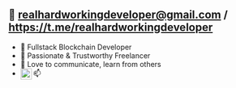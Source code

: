 ## 👋 realhardworkingdeveloper@gmail.com / https://t.me/realhardworkingdeveloper
- 👀 Fullstack Blockchain Developer
- 🌱 Passionate & Trustworthy Freelancer
- 💞️ Love to communicate, learn from others
- 📫 <a href="https://www.linkedin.com/in/david-tanaka-066262235/"><img align="left" alt="David Tanaka's LinkedIN" width="22px" src="https://raw.githubusercontent.com/peterthehan/peterthehan/master/assets/linkedin.svg" /></a>




<!---
realhardworkingdeveloper/realhardworkingdeveloper is a ✨ special ✨ repository because its `README.md` (this file) appears on your GitHub profile.
You can click the Preview link to take a look at your changes.
--->
